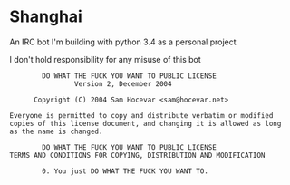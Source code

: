 # Shanghai

An IRC bot I'm building with python 3.4 as a personal project

I don't hold responsibility for any misuse of this bot



            DO WHAT THE FUCK YOU WANT TO PUBLIC LICENSE
                    Version 2, December 2004

          Copyright (C) 2004 Sam Hocevar <sam@hocevar.net>

    Everyone is permitted to copy and distribute verbatim or modified
    copies of this license document, and changing it is allowed as long
    as the name is changed.

            DO WHAT THE FUCK YOU WANT TO PUBLIC LICENSE
    TERMS AND CONDITIONS FOR COPYING, DISTRIBUTION AND MODIFICATION

            0. You just DO WHAT THE FUCK YOU WANT TO.

